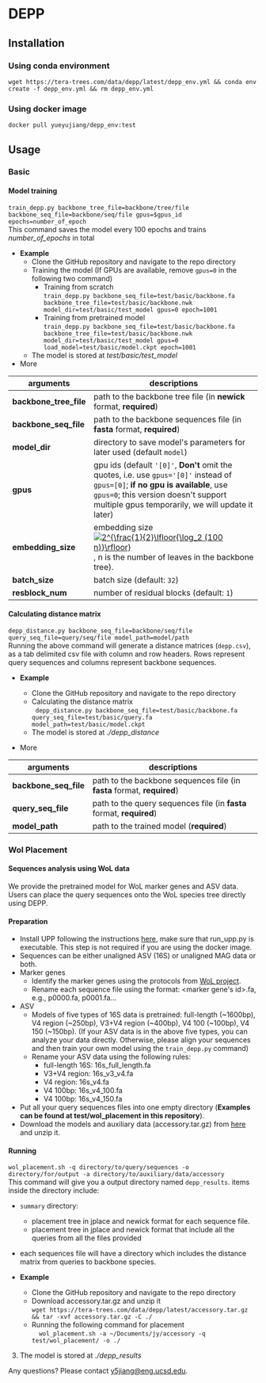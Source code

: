 # DEPP

[comment]: <> (## requirements)

[comment]: <> (* Python 3)

[comment]: <> (* [Newick Utilities]&#40;http://cegg.unige.ch/newick_utils&#41; `conda install -c bioconda newick_utils`)

[comment]: <> (* [gappa]&#40;https://github.com/lczech/gappa&#41; `conda install -c bioconda gappa`)

## Installation
### Using conda environment
``wget https://tera-trees.com/data/depp/latest/depp_env.yml && conda env create -f depp_env.yml && rm depp_env.yml``
### Using docker image
``docker pull yueyujiang/depp_env:test``

## Usage
### Basic
#### Model training
`train_depp.py backbone_tree_file=backbone/tree/file backbone_seq_file=backbone/seq/file gpus=$gpus_id epochs=number_of_epoch`  
This command saves the model every 100 epochs and trains *number_of_epochs* in total

* **Example**  
  * Clone the GitHub repository and navigate to the repo directory
  * Training the model (If GPUs are available, remove `gpus=0` in the following two command)
    * Training from scratch   
``train_depp.py backbone_seq_file=test/basic/backbone.fa backbone_tree_file=test/basic/backbone.nwk model_dir=test/basic/test_model gpus=0 epoch=1001``
     * Training from pretrained model  
  ``train_depp.py backbone_seq_file=test/basic/backbone.fa backbone_tree_file=test/basic/backbone.nwk model_dir=test/basic/test_model gpus=0 load_model=test/basic/model.ckpt epoch=1001``
  * The model is stored at *test/basic/test_model*
* More  
  
| arguments              | descriptions                                                                                                            |
|------------------------|-------------------------------------------------------------------------------------------------------------------------|
| **backbone_tree_file** | path to the backbone tree file (in **newick** format, **required**)                                                     |
| **backbone_seq_file**  | path to the backbone sequences file (in **fasta** format, **required**)                                                 |
| **model_dir**          | directory to save model's parameters for later used (default `model`)                                                   |
| **gpus**               | gpu ids (default `'[0]'`, **Don't** omit the quotes, i.e. use `gpus='[0]'` instead of `gpus=[0]`; **if no gpu is available**, use `gpus=0`; this version doesn't support multiple gpus temporarily, we will update it later)                                            |
| **embedding_size**     | embedding size <a href="https://www.codecogs.com/eqnedit.php?latex=2^{\frac{1}{2}\lfloor{\log_2&space;(100&space;n)}\rfloor}" target="_blank"><img src="https://latex.codecogs.com/gif.latex?2^{\frac{1}{2}\lfloor{\log_2&space;(100&space;n)}\rfloor}" title="2^{\frac{1}{2}\lfloor{\log_2 (100 n)}\rfloor}" /></a>, n is the number of leaves in the backbone tree).                                                       |
| **batch_size**         | batch size (default: `32`)                                                                                              |
| **resblock_num**       | number of residual blocks (default: `1`)                                                                                |

#### Calculating distance matrix
`depp_distance.py backbone_seq_file=backbone/seq/file query_seq_file=query/seq/file model_path=model/path`  
Running the above command will generate a distance matrices (`depp.csv`), as a tab delimited csv file with column and row headers. Rows represent query sequences and columns represent backbone sequences.
* **Example**  
  * Clone the GitHub repository and navigate to the repo directory
  * Calculating the distance matrix  
`` depp_distance.py backbone_seq_file=test/basic/backbone.fa query_seq_file=test/basic/query.fa model_path=test/basic/model.ckpt``
  * The model is stored at  *./depp_distance*  

* More  
  
| arguments              | descriptions                                                                                                            |
|------------------------|-------------------------------------------------------------------------------------------------------------------------|
| **backbone_seq_file**  | path to the backbone sequences file (in **fasta** format, **required**)                                                 |
| **query_seq_file**  | path to the query sequences file (in **fasta** format, **required**)                                                 |
| **model_path**               | path to the trained model (**required**)                                     |

<!-- 
`distance_depp.sh -q query/seq/file -b $backbone/seq/file -m model/path -t backbone/tree/file -o $outdir`
| arguments             | descriptions                                                            |
|-----------------------|-------------------------------------------------------------------------|
| **-q**                | path to the query sequences file (in **fasta** format, **required**)    |
| **-b**                | path to the backbone sequences file (in **fasta** format, **required**) |
| **-m**                | path to the depp model's parameters file (**required**)                 |
| **-o**                | directory to store the output distance matrix (directory for output distance matrix, **required**) |
| **-t**                | path to the backbone tree file (in **newick** format, **required**).    | -->


### Wol Placement
#### Sequences analysis using WoL data
We provide the pretrained model for WoL marker genes and ASV data. Users can place the query sequences onto the WoL species tree directly using DEPP.  
#### Preparation
* Install UPP following the instructions [here](https://github.com/smirarab/sepp/blob/master/README.UPP.md), make sure that run_upp.py is executable. 
  This step is not required if you are using the docker image.
* Sequences can be either unaligned ASV (16S) or unaligned MAG data or both.
* Marker genes    
  - Identify the marker genes using the protocols from [WoL project](https://biocore.github.io/wol/protocols/).  
  - Rename each sequence file using the format: <marker gene's id>.fa, e.g., p0000.fa, p0001.fa...  
* ASV  
  - Models of five types of 16S data is pretrained: full-length (~1600bp), V4 region (~250bp), V3+V4 region (~400bp), V4 100 (~100bp), V4 150 (~150bp). (If your ASV data is in the above five types, you can analyze your data directly. Otherwise, please align your sequences and then train your own model using the `train_depp.py` command)  
  - Rename your ASV data using the following rules:  
    - full-length 16S: 16s_full_length.fa  
    - V3+V4 region: 16s_v3_v4.fa  
    - V4 region: 16s_v4.fa  
    - V4 100bp: 16s_v4_100.fa  
    - V4 100bp: 16s_v4_150.fa  
* Put all your query sequences files into one empty directory (**Examples can be found 
    at test/wol_placement in this repository**).  
* Download the models and auxiliary data (accessory.tar.gz) from [here](https://tera-trees.com/data/depp/latest/) and unzip it.  

#### Running
`wol_placement.sh -q directory/to/query/sequences -o directory/for/output -a directory/to/auxiliary/data/accessory`  
This command will give you a output directory named `depp_results`. items inside the directory include:  
* `summary` directory:  
  - placement tree in jplace and newick format for each sequence file.  
  - placement tree in jplace and newick format that include all the queries from all the files provided  
* each sequences file will have a directory which includes the distance matrix from queries to backbone species.  

* **Example**
  * Clone the GitHub repository and navigate to the repo directory
  * Download accessory.tar.gz and unzip it  
    ``wget https://tera-trees.com/data/depp/latest/accessory.tar.gz && tar -xvf accessory.tar.gz -C ./``
  * Running the following command for placement  
``  wol_placement.sh -a ~/Documents/jy/accessory -q test/wol_placement/ -o ./``
3. The model is stored at  *./depp_results*  

Any questions? Please contact <y5jiang@eng.ucsd.edu>.
